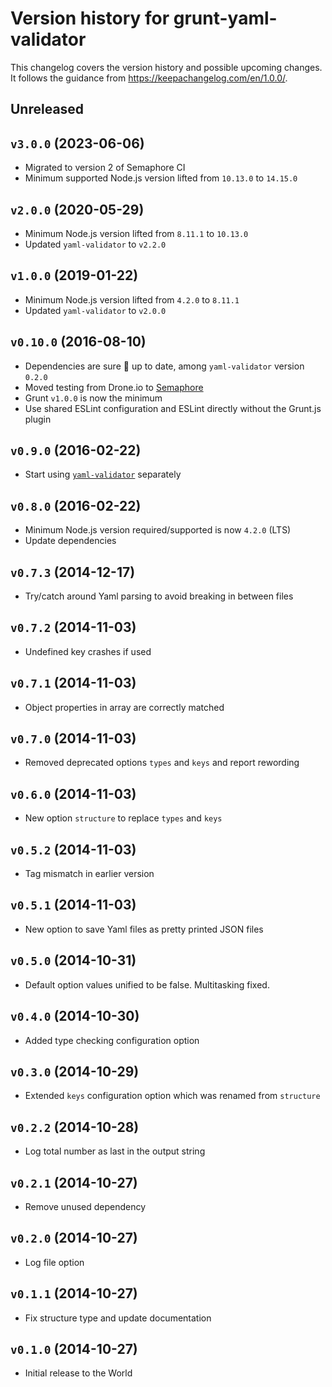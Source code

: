 # Version history for grunt-yaml-validator

This changelog covers the version history and possible upcoming changes.
It follows the guidance from https://keepachangelog.com/en/1.0.0/.

## Unreleased


## `v3.0.0` (2023-06-06)

- Migrated to version 2 of Semaphore CI
- Minimum supported Node.js version lifted from `10.13.0` to `14.15.0`

## `v2.0.0` (2020-05-29)

- Minimum Node.js version lifted from `8.11.1` to `10.13.0`
- Updated `yaml-validator` to `v2.2.0`

## `v1.0.0` (2019-01-22)
- Minimum Node.js version lifted from `4.2.0` to `8.11.1`
- Updated `yaml-validator` to `v2.0.0`

## `v0.10.0` (2016-08-10)

- Dependencies are sure :tophat: up to date, among `yaml-validator` version `0.2.0`
- Moved testing from Drone.io to [Semaphore](https://paazmaya.semaphoreci.com/projects/grunt-yaml-validator)
- Grunt `v1.0.0` is now the minimum
- Use shared ESLint configuration and ESLint directly without the Grunt.js plugin

## `v0.9.0` (2016-02-22)

- Start using [`yaml-validator`](https://www.npmjs.com/package/yaml-validator) separately

## `v0.8.0` (2016-02-22)

- Minimum Node.js version required/supported is now `4.2.0` (LTS)
- Update dependencies

## `v0.7.3` (2014-12-17)

- Try/catch around Yaml parsing to avoid breaking in between files

## `v0.7.2` (2014-11-03)

- Undefined key crashes if used

## `v0.7.1` (2014-11-03)

- Object properties in array are correctly matched

## `v0.7.0` (2014-11-03)

- Removed deprecated options `types` and `keys` and report rewording

## `v0.6.0` (2014-11-03)

- New option `structure` to replace `types` and `keys`

## `v0.5.2` (2014-11-03)

- Tag mismatch in earlier version

## `v0.5.1` (2014-11-03)

- New option to save Yaml files as pretty printed JSON files

## `v0.5.0` (2014-10-31)

- Default option values unified to be false. Multitasking fixed.

## `v0.4.0` (2014-10-30)

- Added type checking configuration option

## `v0.3.0` (2014-10-29)

- Extended `keys` configuration option which was renamed from `structure`

## `v0.2.2` (2014-10-28)

- Log total number as last in the output string

## `v0.2.1` (2014-10-27)

- Remove unused dependency

## `v0.2.0` (2014-10-27)

- Log file option

## `v0.1.1` (2014-10-27)

- Fix structure type and update documentation

## `v0.1.0` (2014-10-27)

- Initial release to the World
